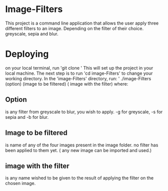 # Image-Filters
This project is a command line application that allows the user apply three different filters to an image. Depending on the filter of their choice. greyscale, sepia and blur.

# Deploying
on your local terminal, run 'git clone '
This will set up the project in your local machine. 
The next step is to run 'cd image-Filters' to change your working directory.
In the 'image-Filters' directory, run:
' ./image-Filters (option) (image to be filtered) ( image with the filter)
where: 
## Option 
is any filter from greyscale to blur, you wish to apply. 
-g for greyscale, -s for sepia and -b for blur. 

## Image to be filtered
is name of any of the four images present in the image folder. no filter has been applied to them yet. ( any new image can be imported and used.)

## image with the filter
is any name wished to be given to the result of applying the filter on the chosen image.
